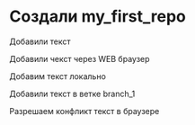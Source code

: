﻿# Создали my_first_repo

Добавили текст

Добавили чекст через WEB браузер

Добавим текст локально

Добавили текст в ветке branch_1

Разрешаем конфликт текст в браузере

